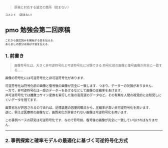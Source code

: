 <div style="font-size:10px;">

> 原稿と対応する論文の箇所（読まない）

`コメント （読まない）`


# pmo 勉強会第二回原稿

```
これから論文読みを開始する旨を伝える．
あらましの部分は飛ばす旨を伝える．
```

## 1. 前書き

> 画像符号化は，大きく非可逆符号化と可逆符号化に分類できる.符号化前の画像と復号画像が完全に一致する……

画像の符号化には可逆符号化と非可逆符号化があります．

可逆符号化は符号化前の画像と復号後の画像が完全に一致します．つまり，データーの欠損がありません．  
一方で，非可逆符号化は一部のデーターをあげるなどして画像の圧縮率をあげます．  
非可逆符号化では離散コサイン変換を実行した後の高周波のデータなど，その有無を人間の視覚的には知覚しにくいデータを捨てます．

画質劣化が許容されるのであれば，記憶装置の容量的観点から，圧縮率が高い非可逆符号化を用います．  
逆に，例えば医療用の画像など，画質劣化が許容されない画像は可逆符号化を用います．

この事例ベースの研究は可逆符号化です．なので符号前，復号後の画像が完全に一致していなければなりません．

----------------------------------------------------------------------------------------------------------------



## 2. 事例探索と確率モデルの最適化に基づく可逆符号化方式






